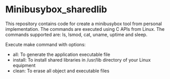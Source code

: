 # Minibusybox_sharedlib
This repository contains code for create a minibusybox tool from personal implementation. The commands are executed using C APIs from Linux. The commands supported are: ls, lsmod, cat, uname, uptime and sleep.

Execute make command with options:

- all: To generate the application executable file
- install: To install shared libraries in /usr/lib directory of your Linux equipment
- clean: To erase all object and executable files

